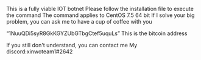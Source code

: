 This is a fully viable IOT botnet
Please follow the installation file to execute the command
The command applies to CentOS 7.5 64 bit
If I solve your big problem, you can ask me to have a cup of coffee with you


“1NuuQDi5syR8GkKGYZUbGTbgCtef5uquLs”
This is the bitcoin address

If you still don't understand, you can contact me
My discord:xinwoteam1#2642
